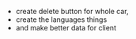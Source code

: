 - create delete button for whole car,
- create the languages things
- and make better data for client
